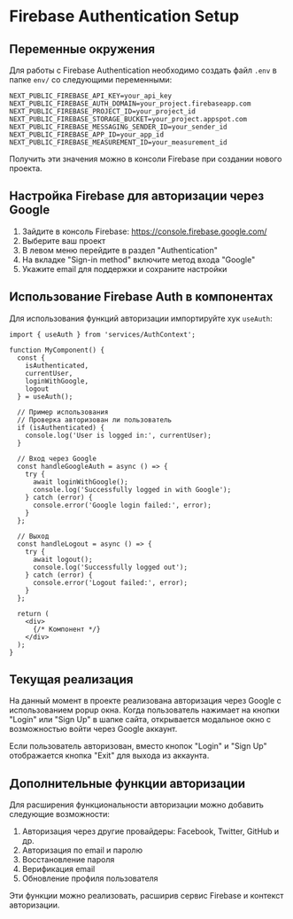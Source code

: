 # Firebase Authentication Setup

## Переменные окружения

Для работы с Firebase Authentication необходимо создать файл `.env` в папке `env/` со следующими переменными:

```
NEXT_PUBLIC_FIREBASE_API_KEY=your_api_key
NEXT_PUBLIC_FIREBASE_AUTH_DOMAIN=your_project.firebaseapp.com
NEXT_PUBLIC_FIREBASE_PROJECT_ID=your_project_id
NEXT_PUBLIC_FIREBASE_STORAGE_BUCKET=your_project.appspot.com
NEXT_PUBLIC_FIREBASE_MESSAGING_SENDER_ID=your_sender_id
NEXT_PUBLIC_FIREBASE_APP_ID=your_app_id
NEXT_PUBLIC_FIREBASE_MEASUREMENT_ID=your_measurement_id
```

Получить эти значения можно в консоли Firebase при создании нового проекта.

## Настройка Firebase для авторизации через Google

1. Зайдите в консоль Firebase: https://console.firebase.google.com/
2. Выберите ваш проект
3. В левом меню перейдите в раздел "Authentication"
4. На вкладке "Sign-in method" включите метод входа "Google"
5. Укажите email для поддержки и сохраните настройки

## Использование Firebase Auth в компонентах

Для использования функций авторизации импортируйте хук `useAuth`:

```tsx
import { useAuth } from 'services/AuthContext';

function MyComponent() {
  const {
    isAuthenticated,
    currentUser,
    loginWithGoogle,
    logout
  } = useAuth();

  // Пример использования
  // Проверка авторизован ли пользователь
  if (isAuthenticated) {
    console.log('User is logged in:', currentUser);
  }

  // Вход через Google
  const handleGoogleAuth = async () => {
    try {
      await loginWithGoogle();
      console.log('Successfully logged in with Google');
    } catch (error) {
      console.error('Google login failed:', error);
    }
  };

  // Выход
  const handleLogout = async () => {
    try {
      await logout();
      console.log('Successfully logged out');
    } catch (error) {
      console.error('Logout failed:', error);
    }
  };

  return (
    <div>
      {/* Компонент */}
    </div>
  );
}
```

## Текущая реализация

На данный момент в проекте реализована авторизация через Google с использованием popup окна. Когда пользователь нажимает на кнопки "Login" или "Sign Up" в шапке сайта, открывается модальное окно с возможностью войти через Google аккаунт.

Если пользователь авторизован, вместо кнопок "Login" и "Sign Up" отображается кнопка "Exit" для выхода из аккаунта.

## Дополнительные функции авторизации

Для расширения функциональности авторизации можно добавить следующие возможности:

1. Авторизация через другие провайдеры: Facebook, Twitter, GitHub и др.
2. Авторизация по email и паролю
3. Восстановление пароля
4. Верификация email
5. Обновление профиля пользователя

Эти функции можно реализовать, расширив сервис Firebase и контекст авторизации.
